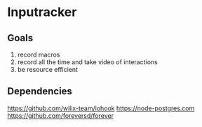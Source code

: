 # Inputracker

## Goals
1. record macros
2. record all the time and take video of interactions
3. be resource efficient

## Dependencies

https://github.com/wilix-team/iohook
https://node-postgres.com
https://github.com/foreversd/forever